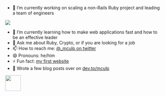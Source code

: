 - :telescope: I’m currently working on scaling a non-Rails Ruby project and leading a team of engineers

<img src="https://pbs.twimg.com/profile_banners/21530821/1624495379/1500x500">

- 🌱 I’m currently learning how to make web applications fast and how to be an effective leader
- 💬 Ask me about Ruby, Crypto, or if you are looking for a job
- 📫 How to reach me: [@_mculp on twitter](https://twitter.com/_mculp)
- 😄 Pronouns: he/him
- ⚡ Fun fact: [my first website](https://web.archive.org/web/20010601000000*/pages.prodigy.com/mattsarena)
- 📓 Wrote a few blog posts over on [dev.to/mculp](https://dev.to/mculp)

<img src="https://github.githubassets.com/images/mona-whisper.gif" height="50" width="50">
